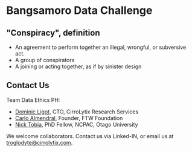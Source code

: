# Bangsamoro Data Challenge

## "Conspiracy", definition

* An agreement to perform together an illegal, wrongful, or subversive act.
* A group of conspirators
* A joining or acting together, as if by sinister design

## Contact Us

Team Data Ethics PH: 
* [Dominic Ligot](https://www.linkedin.com/in/docligot/), CTO, CirroLytix Research Services
* [Carlo Almendral](https://www.linkedin.com/in/bestcarloever/), Founder, FTW Foundation
* [Nick Tobia](https://www.linkedin.com/in/nicktobia/), PhD Fellow, NCPAC, Otago University

We welcome collaborators. Contact us via Linked-IN, or email us at troglodyte@cirrolytix.com.
